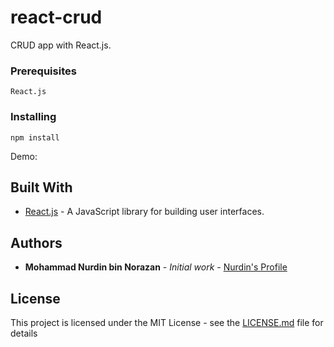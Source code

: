 # react-crud

CRUD app with React.js.

### Prerequisites

```
React.js
```

### Installing

```
npm install
```

Demo: 

## Built With

* [React.js](https://reactjs.org/) - A JavaScript library for building user interfaces.

## Authors

* **Mohammad Nurdin bin Norazan** - *Initial work* - [Nurdin's Profile](http://www.revivalx.com/my/)

## License

This project is licensed under the MIT License - see the [LICENSE.md](LICENSE.md) file for details
